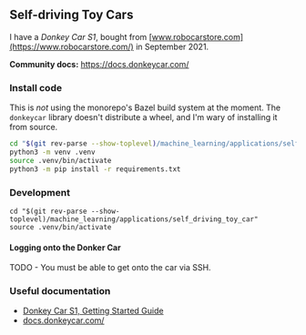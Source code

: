 ## Self-driving Toy Cars

I have a _Donkey Car S1_, bought from [www.robocarstore.com](https://www.robocarstore.com/) in September 2021. 

**Community docs:** https://docs.donkeycar.com/

### Install code

This is _not_ using the monorepo's Bazel build system at the moment. The `donkeycar` library
doesn't distribute a wheel, and I'm wary of installing it from source.

```bash
cd "$(git rev-parse --show-toplevel)/machine_learning/applications/self_driving_toy_car"
python3 -m venv .venv
source .venv/bin/activate
python3 -m pip install -r requirements.txt
```

### Development

```
cd "$(git rev-parse --show-toplevel)/machine_learning/applications/self_driving_toy_car"
source .venv/bin/activate
```

#### Logging onto the Donker Car

TODO - You must be able to get onto the car via SSH. 


### Useful documentation

- [Donkey Car S1, Getting Started Guide](https://courses.10botics.com/path-player?courseid=donkey-car-s1-getting-started-guide&unit=donkey-car-s1-getting-started-guide_1624534699068_1Unit)
- [docs.donkeycar.com/](https://docs.donkeycar.com/)
